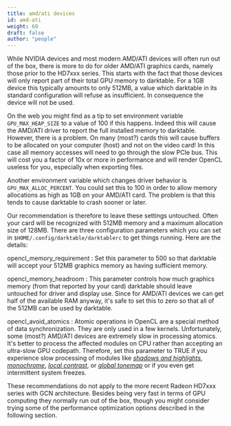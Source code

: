 ```yaml
---
title: amd/ati devices
id: amd-ati
weight: 60
draft: false
author: "people"
---
```


While NVIDIA devices and most modern AMD/ATI devices will often run out of the box, there is more to do for older AMD/ATI graphics cards, namely those prior to the HD7xxx series. This starts with the fact that those devices will only report part of their total GPU memory to darktable. For a 1GB device this typically amounts to only 512MB, a value which darktable in its standard configuration will refuse as insufficient. In consequence the device will not be used.

On the web you might find as a tip to set environment variable `GPU_MAX_HEAP_SIZE` to a value of 100 if this happens. Indeed this will cause the AMD/ATI driver to report the full installed memory to darktable. However, there is a problem. On many (most?) cards this will cause buffers to be allocated on your computer (host) and not on the video card! In this case all memory accesses will need to go through the slow PCIe bus. This will cost you a factor of 10x or more in performance and will render OpenCL useless for you, especially when exporting files.

Another environment variable which changes driver behavior is `GPU_MAX_ALLOC_PERCENT`. You could set this to 100 in order to allow memory allocations as high as 1GB on your AMD/ATI card. The problem is that this tends to cause darktable to crash sooner or later.

Our recommendation is therefore to leave these settings untouched. Often your card will be recognized with 512MB memory and a maximum allocation size of 128MB. There are three configuration parameters which you can set in `$HOME/.config/darktable/darktablerc` to get things running. Here are the details:

opencl\_memory\_requirement
: Set this parameter to 500 so that darktable will accept your 512MB graphics memory as having sufficient memory.

opencl\_memory\_headroom
: This parameter controls how much graphics memory (from that reported by your card) darktable should leave untouched for driver and display use. Since for AMD/ATI devices we can get half of the available RAM anyway, it's safe to set this to zero so that all of the 512MB can be used by darktable.

opencl\_avoid\_atomics
: Atomic operations in OpenCL are a special method of data synchronization. They are only used in a few kernels. Unfortunately, some (most?) AMD/ATI devices are extremely slow in processing atomics. It's better to process the affected modules on CPU rather than accepting an ultra-slow GPU codepath. Therefore, set this parameter to TRUE if you experience slow processing of modules like [_shadows and highlights_](../../module-reference/processing-modules/shadows-and-highlights.md), [_monochrome_](../../module-reference/processing-modules/monochrome.md), [_local contrast_](../../module-reference/processing-modules/local-contrast), or [_global tonemap_](../../module-reference/processing-modules/global-tonemap) or if you even get intermittent system freezes.

These recommendations do not apply to the more recent Radeon HD7xxx series with GCN architecture. Besides being very fast in terms of GPU computing they normally run out of the box, though you might consider trying some of the performance optimization options described in the following section.
